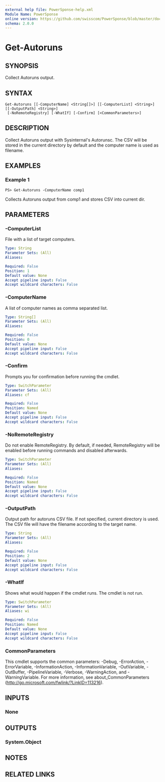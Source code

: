 ```yaml
---
external help file: PowerSponse-help.xml
Module Name: PowerSponse
online version: https://github.com/swisscom/PowerSponse/blob/master/docs/Get-Autoruns.md
schema: 2.0.0
---
```


# Get-Autoruns

## SYNOPSIS
Collect Autoruns output.

## SYNTAX

```
Get-Autoruns [[-ComputerName] <String[]>] [[-ComputerList] <String>] [[-OutputPath] <String>]
 [-NoRemoteRegistry] [-WhatIf] [-Confirm] [<CommonParameters>]
```

## DESCRIPTION
Collect Autoruns output with Sysinternal's Autorunsc.
The CSV will be stored in the current directory by default and
the computer name is used as filename.

## EXAMPLES

### Example 1
```
PS> Get-Autoruns -ComputerName comp1
```

Collects Autoruns output from comp1 and stores CSV into current dir.

## PARAMETERS

### -ComputerList
File with a list of target computers.

```yaml
Type: String
Parameter Sets: (All)
Aliases:

Required: False
Position: 1
Default value: None
Accept pipeline input: False
Accept wildcard characters: False
```

### -ComputerName
A list of computer names as comma separated list.

```yaml
Type: String[]
Parameter Sets: (All)
Aliases:

Required: False
Position: 0
Default value: None
Accept pipeline input: False
Accept wildcard characters: False
```

### -Confirm
Prompts you for confirmation before running the cmdlet.

```yaml
Type: SwitchParameter
Parameter Sets: (All)
Aliases: cf

Required: False
Position: Named
Default value: None
Accept pipeline input: False
Accept wildcard characters: False
```

### -NoRemoteRegistry
Do not enable RemoteRegistry. By default, if needed, RemoteRegistry will be enabled before running commands and disabled afterwards.

```yaml
Type: SwitchParameter
Parameter Sets: (All)
Aliases:

Required: False
Position: Named
Default value: None
Accept pipeline input: False
Accept wildcard characters: False
```

### -OutputPath
Output path for autoruns CSV file. If not specified, current directory is used.
The CSV file will have the filename according to the target name.

```yaml
Type: String
Parameter Sets: (All)
Aliases:

Required: False
Position: 2
Default value: None
Accept pipeline input: False
Accept wildcard characters: False
```

### -WhatIf
Shows what would happen if the cmdlet runs.
The cmdlet is not run.

```yaml
Type: SwitchParameter
Parameter Sets: (All)
Aliases: wi

Required: False
Position: Named
Default value: None
Accept pipeline input: False
Accept wildcard characters: False
```

### CommonParameters
This cmdlet supports the common parameters: -Debug, -ErrorAction, -ErrorVariable, -InformationAction, -InformationVariable, -OutVariable, -OutBuffer, -PipelineVariable, -Verbose, -WarningAction, and -WarningVariable. For more information, see about_CommonParameters (http://go.microsoft.com/fwlink/?LinkID=113216).

## INPUTS

### None

## OUTPUTS

### System.Object

## NOTES

## RELATED LINKS
